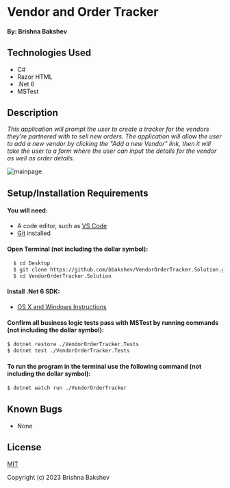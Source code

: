 # Vendor and Order Tracker

#### By: **Brishna Bakshev**

## Technologies Used

* C#
* Razor HTML
* .Net 6
* MSTest

## Description

_This application will prompt the user to create a tracker for the vendors they're partnered with to sell new orders. The application will allow the user to add a new vendor by clicking the "Add a new Vendor" link, then it will take the user to a form where the user can input the details for the vendor as well as order details._


![mainpage](https://user-images.githubusercontent.com/121061679/222862677-fb9fd82d-641b-418e-8d6d-dc55083ce2d6.png)

## Setup/Installation Requirements

#### You will need:
* A code editor, such as [VS Code](https://code.visualstudio.com/)
* [Git](https://github.com/) installed

#### Open Terminal (not including the dollar symbol):
```sh
  $ cd Desktop
  $ git clone https://github.com/bbakshev/VendorOrderTracker.Solution.git
  $ cd VendorOrderTracker.Solution
```

#### Install .Net 6 SDK:
* [OS X and Windows Instructions](https://www.learnhowtoprogram.com/c-and-net/getting-started-with-c/installing-c-and-net)

#### Confirm all business logic tests pass with MSTest by running commands (not including the dollar symbol):

```sh
$ dotnet restore ./VendorOrderTracker.Tests
$ dotnet test ./VendorOrderTracker.Tests
```

#### To run the program in the terminal use the following command (not including the dollar symbol):

```sh
$ dotnet watch run ./VendorOrderTracker
```

## Known Bugs

* None

## License

[MIT](https://github.com/git/git-scm.com/blob/main/MIT-LICENSE.txt)

Copyright (c) 2023 Brishna Bakshev
